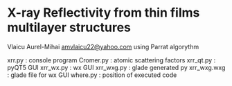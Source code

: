 # X-ray Reflectivity from thin films multilayer structures
Vlaicu Aurel-Mihai
amvlaicu22@yahoo.com
using Parrat algorythm
 
xrr.py 	: console program
Cromer.py 	: atomic scattering factors
xrr_qt.py 	: pyQT5 GUI
xrr_wx.py 	: wx GUI
xrr_wxg.py	: glade generated py
xrr_wxg.wxg 	: glade file for wx GUI
where.py  	: position of executed code
